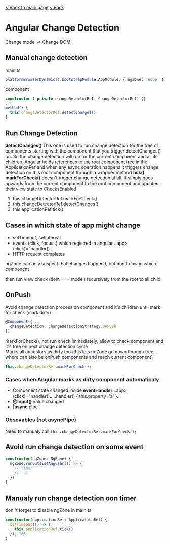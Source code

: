 [< Back to main page](../../readme.md) [< Back ](index.md)

# Angular Change Detection

Change model -> Change DOM

## Manual change detection

main.ts
```typescript
platformBrowserDynamic().bootstrapModule(AppModule, { ngZone: 'noop' });
```

component
```typescript
constructor ( private changeDetectorRef: ChangeDetectorRef) {}
...
method() {
  this.changeDetectorRef.detectChanges()
}
```

## Run Change Detection
**detectChanges()** This one is used to run change detection for the tree of components starting with the component that you trigger detectChanges() on. So the change detection will run for the current component and all its children. Angular holds references to the root component tree in the ApplicationRef and when any async operation happens it triggers change detection on this root component through a wrapper method **tick()** </br>
**markForCheck()** doesn't trigger change detection at all. It simply goes upwards from the current component to the root component and updates their view state to ChecksEnabled

1. this.changeDetectorRef.markForCheck()
2. this.changeDetectorRef.detectChanges()
3. this.applicationRef.tick()

## Cases in which state of app might change

- setTimeout, setInterval
- events (click, focus..) which registred in angular ..app> (click)="handler()..
- HTTP request completes

ngZone can only suspect that changes happend, but don't now in which component

then run view check (dom === model) recursively from the root to all child

## OnPush

Avoid change detection process on component and it's children until mark for
check (mark dirty)

```typescript
@Component({ ..
  changeDetection: ChangeDetactionStrategy.OnPush
})
```

markForCheck(), not run check immediately, allow to check component and it's
tree on next change detection cycle </br> Marks all ancestors as dirty too (this
lets ngZone go down through tree, where can also be onPush components and reach
current component)

```typescript
this.changeDetectorRef.markForCheck();
```

### Cases when Angular marks as dirty component automaticaly
- Component state changed inside **eventHandler** ..app> (click)="handler()..
  ..handler() { this.property='a' }..
- **@Input()** value changed
- **|async** pipe

### Obsevables (not asyncPipe)
Need to manualy call `this.changeDetectorRef.markForCheck();`

## Avoid run change detection on some event

```typescript
constructor(ngZone: NgZone) {
  ngZone.runOutsideAngular(() => {
    // timer
    // ...
  })
}
```

## Manualy run change detection oon timer
don`'t forget to disable ngZone in main.ts
```typescript
constructor(applicationRef: ApplicationRef) {
  setTimeout(() => {
    this.applicationRef.tick()
  }), 100
}
```
